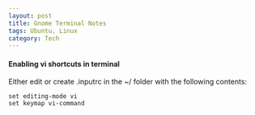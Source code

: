 ```yaml
---
layout: post
title: Gnome Terminal Notes
tags: Ubuntu, Linux
category: Tech
---
```

#### Enabling vi shortcuts in terminal ####

Either edit or create .inputrc in the ~/ folder with the following contents:  

~~~
set editing-mode vi  
set keymap vi-command
~~~

